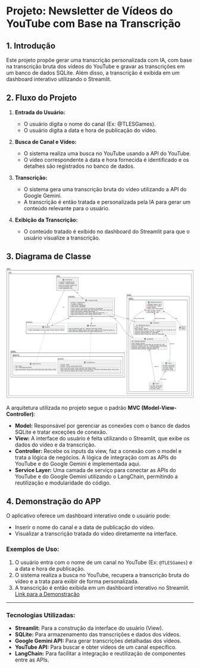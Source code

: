 # Projeto: Newsletter de Vídeos do YouTube com Base na Transcrição

## 1. Introdução

Este projeto propõe gerar uma transcrição personalizada com IA, com base na transcrição bruta dos vídeos do YouTube e gravar as transcrições em um banco de dados SQLite. Além disso, a transcrição é exibida em um dashboard interativo utilizando o Streamlit.

## 2. Fluxo do Projeto

1. **Entrada do Usuário:**
   - O usuário digita o nome do canal (Ex: @TLESGames).
   - O usuário digita a data e hora de publicação do vídeo.
   
2. **Busca de Canal e Vídeo:**
   - O sistema realiza uma busca no YouTube usando a API do YouTube.
   - O vídeo correspondente à data e hora fornecida é identificado e os detalhes são registrados no banco de dados.

3. **Transcrição:**
   - O sistema gera uma transcrição bruta do vídeo utilizando a API do Google Gemini.
   - A transcrição é então tratada e personalizada pela IA para gerar um conteúdo relevante para o usuário.

4. **Exibição da Transcrição:**
   - O conteúdo tratado é exibido no dashboard do Streamlit para que o usuário visualize a transcrição.

## 3. Diagrama de Classe

![Diagrama de Classe](https://github.com/rodrigorocha1/newsletter_youtube_bot/blob/main/out/diagrama/diagrama_mvc/diagrama_mvc.png?raw=true)

A arquitetura utilizada no projeto segue o padrão **MVC (Model-View-Controller)**:

- **Model:** Responsável por gerenciar as conexões com o banco de dados SQLite e tratar exceções de conexão.
- **View:** A interface do usuário é feita utilizando o Streamlit, que exibe os dados do vídeo e da transcrição.
- **Controller:** Recebe os inputs da view, faz a conexão com o model e trata a lógica de negócios. A lógica de integração com as APIs do YouTube e do Google Gemini é implementada aqui.
- **Service Layer:** Uma camada de serviço para conectar as APIs do YouTube e do Google Gemini utilizando o LangChain, permitindo a reutilização e modularidade do código.

## 4. Demonstração do APP

O aplicativo oferece um dashboard interativo onde o usuário pode:
- Inserir o nome do canal e a data de publicação do vídeo.
- Visualizar a transcrição tratada do vídeo diretamente na interface.



### Exemplos de Uso:

1. O usuário entra com o nome de um canal no YouTube (Ex: `@TLESGames`) e a data e hora de publicação.
2. O sistema realiza a busca no YouTube, recupera a transcrição bruta do vídeo e a trata para exibir de forma personalizada.
3. A transcrição é então exibida em um dashboard interativo no Streamlit.
[Link para a Demonstração](https://youtu.be/w9WBX2nGrcY)

---

### Tecnologias Utilizadas:

- **Streamlit:** Para a construção da interface do usuário (View).
- **SQLite:** Para armazenamento das transcrições e dados dos vídeos.
- **Google Gemini API:** Para gerar transcrições detalhadas dos vídeos.
- **YouTube API:** Para buscar e obter vídeos de um canal específico.
- **LangChain:** Para facilitar a integração e reutilização de componentes entre as APIs.
